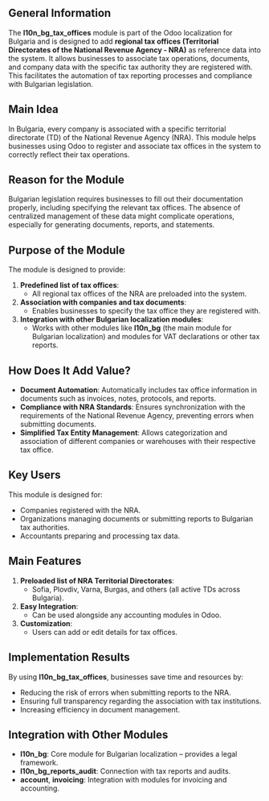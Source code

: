 ## General Information
The **l10n_bg_tax_offices** module is part of the Odoo localization for Bulgaria and is designed to add **regional tax offices (Territorial Directorates of the National Revenue Agency - NRA)** as reference data into the system. It allows businesses to associate tax operations, documents, and company data with the specific tax authority they are registered with. This facilitates the automation of tax reporting processes and compliance with Bulgarian legislation.

## Main Idea
In Bulgaria, every company is associated with a specific territorial directorate (TD) of the National Revenue Agency (NRA). This module helps businesses using Odoo to register and associate tax offices in the system to correctly reflect their tax operations.

## Reason for the Module
Bulgarian legislation requires businesses to fill out their documentation properly, including specifying the relevant tax offices. The absence of centralized management of these data might complicate operations, especially for generating documents, reports, and statements.

## Purpose of the Module
The module is designed to provide:
1. **Predefined list of tax offices**:
   - All regional tax offices of the NRA are preloaded into the system.
2. **Association with companies and tax documents**:
   - Enables businesses to specify the tax office they are registered with.
3. **Integration with other Bulgarian localization modules**:
   - Works with other modules like **l10n_bg** (the main module for Bulgarian localization) and modules for VAT declarations or other tax reports.

## How Does It Add Value?
- **Document Automation**: Automatically includes tax office information in documents such as invoices, notes, protocols, and reports.
- **Compliance with NRA Standards**: Ensures synchronization with the requirements of the National Revenue Agency, preventing errors when submitting documents.
- **Simplified Tax Entity Management**: Allows categorization and association of different companies or warehouses with their respective tax office.

## Key Users
This module is designed for:
- Companies registered with the NRA.
- Organizations managing documents or submitting reports to Bulgarian tax authorities.
- Accountants preparing and processing tax data.

## Main Features
1. **Preloaded list of NRA Territorial Directorates**:
   - Sofia, Plovdiv, Varna, Burgas, and others (all active TDs across Bulgaria).
2. **Easy Integration**:
   - Can be used alongside any accounting modules in Odoo.
3. **Customization**:
   - Users can add or edit details for tax offices.

## Implementation Results
By using **l10n_bg_tax_offices**, businesses save time and resources by:
- Reducing the risk of errors when submitting reports to the NRA.
- Ensuring full transparency regarding the association with tax institutions.
- Increasing efficiency in document management.

## Integration with Other Modules
- **l10n_bg**: Core module for Bulgarian localization – provides a legal framework.
- **l10n_bg_reports_audit**: Connection with tax reports and audits.
- **account**, **invoicing**: Integration with modules for invoicing and accounting.
